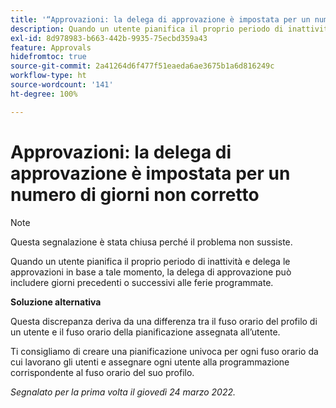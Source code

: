 ```yaml
---
title: '“Approvazioni: la delega di approvazione è impostata per un numero di giorni non corretto”'
description: Quando un utente pianifica il proprio periodo di inattività e delega le approvazioni in base a tale momento, la delega di approvazione può includere giorni precedenti o successivi alle ferie programmate.
exl-id: 8d978983-b663-442b-9935-75ecbd359a43
feature: Approvals
hidefromtoc: true
source-git-commit: 2a41264d6f477f51eaeda6ae3675b1a6d816249c
workflow-type: ht
source-wordcount: '141'
ht-degree: 100%

---
```


# Approvazioni: la delega di approvazione è impostata per un numero di giorni non corretto

>[!NOTE]
>
>Questa segnalazione è stata chiusa perché il problema non sussiste.

Quando un utente pianifica il proprio periodo di inattività e delega le approvazioni in base a tale momento, la delega di approvazione può includere giorni precedenti o successivi alle ferie programmate.

**Soluzione alternativa**

Questa discrepanza deriva da una differenza tra il fuso orario del profilo di un utente e il fuso orario della pianificazione assegnata all’utente.

Ti consigliamo di creare una pianificazione univoca per ogni fuso orario da cui lavorano gli utenti e assegnare ogni utente alla programmazione corrispondente al fuso orario del suo profilo.

_Segnalato per la prima volta il giovedì 24 marzo 2022._
